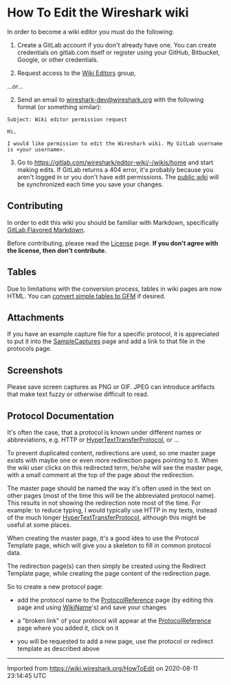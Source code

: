 # How To Edit the Wireshark wiki

In order to become a wiki editor you must do the following:

1. Create a GitLab account if you don't already have one.
You can create credentials on gitlab.com itself or register using your GitHub, Bitbucket, Google, or other credentials.

2. Request access to the [Wiki Editors](https://gitlab.com/wireshark/wiki-editors) group,

…or…

2. Send an email to wireshark-dev@wireshark.org with the following format (or something similar):
```
Subject: Wiki editor permission request

Hi,

I would like permission to edit the Wireshark wiki. My GitLab username is <your username>.
```

3. Go to https://gitlab.com/wireshark/editor-wiki/-/wikis/home and start making edits.
If GitLab returns a 404 error, it's probably because you aren't logged in or you don't have edit permissions.
The [public wiki](https://gitlab.com/wireshark/wireshark/-/wikis/home) will be synchronized each time you save your changes.

## Contributing

In order to edit this wiki you should be familiar with Markdown, specifically [GitLab Flavored Markdown](https://gitlab.com/help/user/markdown).

Before contributing, please read the [License](/License) page. **If you don't agree with the license, then don't contribute.**

## Tables

Due to limitations with the conversion process, tables in wiki pages are now HTML.
You can [convert simple tables to GFM](https://gitlab.com/wireshark/gitlab-migration/-/issues/5) if desired.

## Attachments

If you have an example capture file for a specific protocol, it is appreciated to put it into the [SampleCaptures](/SampleCaptures) page and add a link to that file in the protocols page.

## Screenshots

Please save screen captures as PNG or GIF. JPEG can introduce artifacts that make text fuzzy or otherwise difficult to read.

## Protocol Documentation

It's often the case, that a protocol is known under different names or abbreviations, e.g. HTTP or [HyperTextTransferProtocol](/HyperTextTransferProtocol), or ...

To prevent duplicated content, redirections are used, so one master page exists with maybe one or even more redirection pages pointing to it. When the wiki user clicks on this redirected term, he/she will see the master page, with a small comment at the top of the page about the redirection.

The master page should be named the way it's often used in the text on other pages (most of the time this will be the abbreviated protocol name). This results in not showing the redirection note most of the time. For example: to reduce typing, I would typically use HTTP in my texts, instead of the much longer [HyperTextTransferProtocol](/HyperTextTransferProtocol), although this might be useful at some places.

When creating the master page, it's a good idea to use the Protocol Template page, which will give you a skeleton to fill in common protocol data.

The redirection page(s) can then simply be created using the Redirect Template page, while creating the page content of the redirection page.

So to create a new protocol page:

- add the protocol name to the [ProtocolReference](/ProtocolReference) page (by editing this page and using [WikiName](/WikiName)'s) and save your changes

- a "broken link" of your protocol will appear at the [ProtocolReference](/ProtocolReference) page where you added it, click on it

- you will be requested to add a new page, use the protocol or redirect template as described above

---

Imported from https://wiki.wireshark.org/HowToEdit on 2020-08-11 23:14:45 UTC
